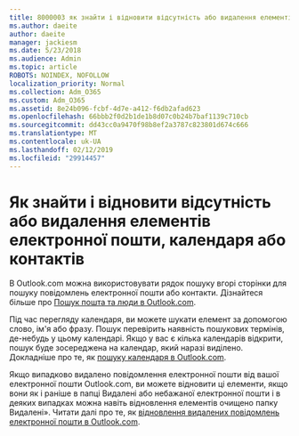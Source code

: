 ```yaml
---
title: 8000003 як знайти і відновити відсутність або видалення елементів електронної пошти, календаря або контактів
ms.author: daeite
author: daeite
manager: jackiesm
ms.date: 5/23/2018
ms.audience: Admin
ms.topic: article
ROBOTS: NOINDEX, NOFOLLOW
localization_priority: Normal
ms.collection: Adm_O365
ms.custom: Adm_O365
ms.assetid: 8e24b096-fcbf-4d7e-a412-f6db2afad623
ms.openlocfilehash: 66bbb2f0d2b1de1b8d07c0b24b7baf1139c710cb
ms.sourcegitcommit: dd43cc0a9470f98b8ef2a3787c823801d674c666
ms.translationtype: MT
ms.contentlocale: uk-UA
ms.lasthandoff: 02/12/2019
ms.locfileid: "29914457"
---
```

# <a name="how-to-find-and-recover-missing-or-deleted-email-calendar-or-contacts-items"></a>Як знайти і відновити відсутність або видалення елементів електронної пошти, календаря або контактів

В Outlook.com можна використовувати рядок пошуку вгорі сторінки для пошуку повідомлень електронної пошти або контакти. Дізнайтеся більше про [Пошук пошта та люди в Outlook.com](https://support.office.com/article/88108edf-028e-4306-b87e-7400bbb40aa7).
  
Під час перегляду календаря, ви можете шукати елемент за допомогою слово, ім'я або фразу. Пошук перевірить наявність пошукових термінів, де-небудь у цьому календарі. Якщо у вас є кілька календарів відкрити, пошук буде зосереджена на календар, який наразі виділено. Докладніше про те, як [пошуку календаря в Outlook.com](https://support.office.com/article/5bc05289-c84c-4849-95a8-7eac05ed478a).
  
Якщо випадково видалено повідомлення електронної пошти від вашої електронної пошти Outlook.com, ви можете відновити ці елементи, якщо вони як і раніше в папці Видалені або небажаної електронної пошти і в деяких випадках можна навіть відновлення елементів очищено папку Видалені». Читати далі про те, як [відновлення видалених повідомлень електронної пошти в Outlook.com](https://support.office.com/article/cf06ab1b-ae0b-418c-a4d9-4e895f83ed50).
  

